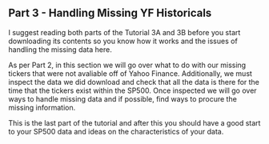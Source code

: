 ## Part 3 - Handling Missing YF Historicals

I suggest reading both parts of the Tutorial 3A and 3B before you start downloading its contents so you know how it works and the issues of handling the missing data here.

As per Part 2, in this section we will go over what to do with our missing tickers that were not avaliable off of Yahoo Finance. Additionally, we must inspect the data we did download and check that all the data is there for the time that the tickers exist within the SP500. Once inspected we will go over ways to handle missing data and if possible, find ways to procure the missing information.

This is the last part of the tutorial and after this you should have a good start to your SP500 data and ideas on the characteristics of your data.
